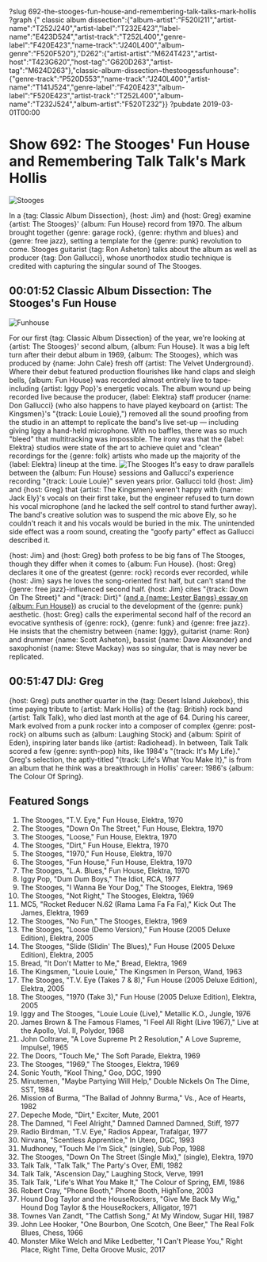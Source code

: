 ?slug 692-the-stooges-fun-house-and-remembering-talk-talks-mark-hollis
?graph {" classic album dissection":{"album-artist":"F520I211","artist-name":"T252J240","artist-label":"T232E423","label-name":"E423D524","artist-track":"T252L400","genre-label":"F420E423","name-track":"J240L400","album-genre":"F520F520"},"D262":{"artist-artist":"M624T423","artist-host":"T423G620","host-tag":"G620D263","artist-tag":"M624D263"},"classic-album-dissection~thestoogessfunhouse":{"genre-track":"P520D553","name-track":"J240L400","artist-name":"T141J524","genre-label":"F420E423","album-label":"F520E423","artist-track":"T252L400","album-name":"T232J524","album-artist":"F520T232"}}
?pubdate 2019-03-01T00:00

# Show 692: The Stooges' Fun House and Remembering Talk Talk's Mark Hollis

![Stooges](//static.soundopinions.org/images/2019/stooges.jpg)

In a {tag: Classic Album Dissection}, {host: Jim} and {host: Greg} examine {artist: The Stooges}' {album: Fun House} record from 1970. The album brought together {genre: garage rock}, {genre: rhythm and blues} and {genre: free jazz}, setting a template for the {genre: punk} revolution to come. Stooges guitarist {tag: Ron Asheton} talks about the album as well as producer {tag: Don Gallucci}, whose unorthodox studio technique is credited with capturing the singular sound of The Stooges. 


## 00:01:52 Classic Album Dissection: The Stooges's Fun House
![Funhouse](https://is1-ssl.mzstatic.com/image/thumb/Music/v4/57/e4/f5/57e4f55c-67d2-bd68-3970-a02070fd2fb3/source/600x600bb.jpg "3855407/843836692")

For our first {tag: Classic Album Dissection} of the year, we're looking at {artist: The Stooges}' second album, {album: Fun House}. It was a big left turn after their debut album in 1969, {album: The Stooges}, which was produced by {name: John Cale} fresh off {artist: The Velvet Underground}. Where their debut featured production flourishes like hand claps and sleigh bells, {album: Fun House} was recorded almost entirely live to tape- including {artist: Iggy Pop}'s energetic vocals. The album wound up being recorded live because the producer, {label: Elektra} staff producer {name: Don Gallucci} (who also happens to have played keyboard on {artist: The Kingsmen}'s "{track: Louie Louie},") removed all the sound proofing from the studio in an attempt to replicate the band's live set-up — including giving Iggy a hand-held microphone. With no baffles, there was so much "bleed" that multitracking was impossible. The irony was that the {label: Elektra} studios were state of the art to achieve quiet and "clean" recordings for the {genre: folk} artists who made up the majority of the {label: Elektra} lineup at the time. 
![The Stooges](//static.soundopinions.org/images/2019/stoogesRUG.jpg)
It's easy to draw parallels between the {album: Fun House} sessions and Gallucci's experience recording "{track: Louie Louie}" seven years prior. Gallucci told {host: Jim} and {host: Greg} that {artist: The Kingsmen} weren't happy with {name: Jack Ely}'s vocals on their first take, but the engineer refused to turn down his vocal microphone (and he lacked the self control to stand further away). The band's creative solution was to suspend the mic above Ely, so he couldn't reach it and his vocals would be buried in the mix. The unintended side effect was a room sound, creating the "goofy party" effect as Gallucci described it. 

{host: Jim} and {host: Greg} both profess to be big fans of The Stooges, though they differ when it comes to {album: Fun House}. {host: Greg} declares it one of the greatest {genre: rock} records ever recorded, while {host: Jim} says he loves the song-oriented first half, but can't stand the {genre: free jazz}-influenced second half. {host: Jim} cites "{track: Down On The Street}" and "{track: Dirt}" ([and a {name: Lester Bangs} essay on {album: Fun House}](https://web.archive.org/web/20071217234128/http://www.creemmagazine.com/_site/BeatGoesOn/IggyPop/OfPopAndPiesPt001.html)) as crucial to the development of the {genre: punk} aesthetic. {host: Greg} calls the experimental second half of the record an evocative synthesis of {genre: rock}, {genre: funk} and {genre: free jazz}. He insists that the chemistry between {name: Iggy}, guitarist {name: Ron} and drummer {name: Scott Asheton}, bassist {name: Dave Alexander} and saxophonist {name: Steve Mackay} was so singular, that is may never be replicated.    


## 00:51:47 DIJ: Greg
{host: Greg} puts another quarter in the {tag: Desert Island Jukebox}, this time paying tribute to {artist: Mark Hollis} of the {tag: British} rock band {artist: Talk Talk}, who died last month at the age of 64. During his career, Mark evolved from a punk rocker into a composer of complex {genre: post-rock} on albums such as {album: Laughing Stock} and {album: Spirit of Eden}, inspiring later bands like {artist: Radiohead}. In between, Talk Talk scored a few {genre: synth-pop} hits, like 1984's "{track: It's My Life}." Greg's selection, the aptly-titled "{track: Life's What You Make It}," is from an album that he think was a breakthrough in Hollis' career: 1986's {album: The Colour Of Spring}. 

## Featured Songs
1. The Stooges, "T.V. Eye," Fun House, Elektra, 1970
1. The Stooges, "Down On The Street," Fun House, Elektra, 1970
1. The Stooges, "Loose," Fun House, Elektra, 1970
1. The Stooges, "Dirt," Fun House, Elektra, 1970
1. The Stooges, "1970," Fun House, Elektra, 1970
1. The Stooges, "Fun House," Fun House, Elektra, 1970
1. The Stooges, "L.A. Blues," Fun House, Elektra, 1970
1. Iggy Pop, "Dum Dum Boys," The Idiot, RCA, 1977
1. The Stooges, "I Wanna Be Your Dog," The Stooges, Elektra, 1969
1. The Stooges, "Not Right," The Stooges, Elektra, 1969
1. MC5, "Rocket Reducer N.62 (Rama Lama Fa Fa Fa)," Kick Out The James, Elektra, 1969
1. The Stooges, "No Fun," The Stooges, Elektra, 1969
1. The Stooges, "Loose (Demo Version)," Fun House (2005 Deluxe Edition), Elektra, 2005
1. The Stooges, "Slide (Slidin' The Blues)," Fun House (2005 Deluxe Edition), Elektra, 2005
1. Bread, "It Don't Matter to Me," Bread, Elektra, 1969
1. The Kingsmen, "Louie Louie," The Kingsmen In Person, Wand, 1963
1. The Stooges, "T.V. Eye (Takes 7 & 8)," Fun House (2005 Deluxe Edition), Elektra, 2005
1. The Stooges, "1970 (Take 3)," Fun House (2005 Deluxe Edition), Elektra, 2005
1. Iggy and The Stooges, "Louie Louie (Live)," Metallic K.O., Jungle, 1976
1. James Brown & The Famous Flames, "I Feel All Right (Live 1967)," Live at the Apollo, Vol. II, Polydor, 1968
1. John Coltrane, "A Love Supreme Pt 2 Resolution," A Love Supreme, Impulse!, 1965
1. The Doors, "Touch Me," The Soft Parade, Elektra, 1969
1. The Stooges, "1969," The Stooges, Elektra, 1969
1. Sonic Youth, "Kool Thing," Goo, DGC, 1990
1. Minutemen, "Maybe Partying Will Help," Double Nickels On The Dime, SST, 1984
1. Mission of Burma, "The Ballad of Johnny Burma," Vs., Ace of Hearts, 1982
1. Depeche Mode, "Dirt," Exciter, Mute, 2001
1. The Damned, "I Feel Alright," Damned Damned Damned, Stiff, 1977
1. Radio Birdman, "T.V. Eye," Radios Appear, Trafalgar, 1977
1. Nirvana, "Scentless Apprentice," In Utero, DGC, 1993
1. Mudhoney, "Touch Me I'm Sick," (single), Sub Pop, 1988
1. The Stooges, "Down On The Street (Single Mix)," (single), Elektra, 1970
1. Talk Talk, "Talk Talk," The Party's Over, EMI, 1982
1. Talk Talk, "Ascension Day," Laughing Stock, Verve, 1991
1. Talk Talk, "Life's What You Make It," The Colour of Spring, EMI, 1986
1. Robert Cray, "Phone Booth," Phone Booth, HighTone, 2003
1. Hound Dog Taylor and the HouseRockers, "Give Me Back My Wig," Hound Dog Taylor & the HouseRockers, Alligator, 1971
1. Townes Van Zandt, "The Catfish Song," At My Window, Sugar Hill, 1987
1. John Lee Hooker, "One Bourbon, One Scotch, One Beer," The Real Folk Blues, Chess, 1966
1. Monster Mike Welch and Mike Ledbetter, "I Can't Please You," Right Place, Right Time, Delta Groove Music, 2017

